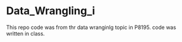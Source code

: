 # Data_Wrangling_i

This repo code was from thr data wranginlg topic in P8195. code was written in class. 
